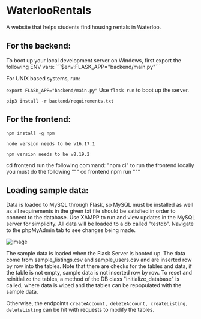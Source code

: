 # WaterlooRentals

A website that helps students find housing rentals in Waterloo.

<h2>For the backend:</h2>
To boot up your local development server on Windows, first export the following ENV vars:
```$env:FLASK_APP="backend/main.py"```

For UNIX based systems, run:

```export FLASK_APP="backend/main.py"```
Use `flask run` to boot up the server.

```pip3 install -r backend/requirements.txt```

<h2>For the frontend:</h2>

```npm install -g npm```

```node version needs to be v16.17.1```

```npm version needs to be v8.19.2```

cd frontend
run the following command: "npm ci"
to run the frontend locally you must do the following
"""
cd frontend
npm run
"""

<h2>Loading sample data:</h2>
Data is loaded to MySQL through Flask, so MySQL must be installed as well as all requirements in the given txt file should be satisfied in order to connect to the database. Use XAMPP to run and view updates in the MySQL server for simplicity. All data will be loaded to a db called "testdb". Navigate to the phpMyAdmin tab to see changes being made.

![image](https://user-images.githubusercontent.com/77525898/196856753-ea6ab3d3-91e1-437d-b96e-a295f97bcd20.png)

The sample data is loaded when the Flask Server is booted up. The data come from sample_listings.csv and sample_users.csv and are inserted row by row into the tables. Note that there are checks for the tables and data, if the table is not empty, sample data is not inserted row by row. To reset and reinitialize the tables, a method of the DB class "initialize_database" is called, where data is wiped and the tables can be repopulated with the sample data.

Otherwise, the endpoints `createAccount, deleteAccount, createListing, deleteListing` can be hit with requests to modify the tables.


